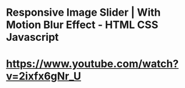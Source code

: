 # Responsive Image Slider | With Motion Blur Effect - HTML CSS Javascript
# https://www.youtube.com/watch?v=2ixfx6gNr_U
